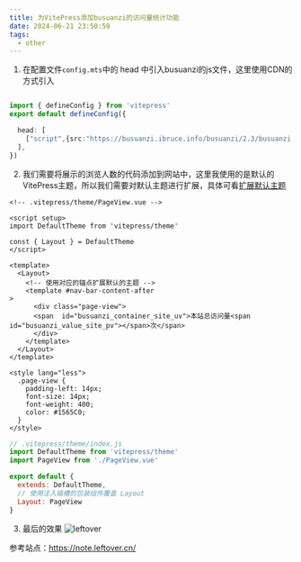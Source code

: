 ```yaml
---
title: 为VitePress添加busuanzi的访问量统计功能
date: 2024-06-21 23:50:59
tags:
  - other
---
```

1. 在配置文件`config.mts`中的 head 中引入busuanzi的js文件，这里使用CDN的方式引入
```typescript

import { defineConfig } from 'vitepress'
export default defineConfig({

  head: [
    ["script",{src:"https://busuanzi.ibruce.info/busuanzi/2.3/busuanzi.pure.mini.js",defer:''}]
  ],
})    
```

2. 我们需要将展示的浏览人数的代码添加到网站中，这里我使用的是默认的VitePress主题，所以我们需要对默认主题进行扩展，具体可看[扩展默认主题](https://vitepress.dev/zh/guide/extending-default-theme#layout-slots)
   
```vue
<!-- .vitepress/theme/PageView.vue -->

<script setup>
import DefaultTheme from 'vitepress/theme'

const { Layout } = DefaultTheme
</script>

<template>
  <Layout>
    <!-- 使用对应的锚点扩展默认的主题 -->
    <template #nav-bar-content-after
>
      <div class="page-view">
      <span  id="busuanzi_container_site_uv">本站总访问量<span id="busuanzi_value_site_pv"></span>次</span>
      </div>
    </template>
  </Layout>
</template>

<style lang="less">
  .page-view {
    padding-left: 14px;
    font-size: 14px;
    font-weight: 400;
    color: #1565C0;
  }
</style>

```

```javascript
// .vitepress/theme/index.js 
import DefaultTheme from 'vitepress/theme'
import PageView from './PageView.vue'

export default {
  extends: DefaultTheme,
  // 使用注入插槽的包装组件覆盖 Layout
  Layout: PageView
}

```

3. 最后的效果
![leftover](http://img.leftover.cn/img-md/20240622000430-2024-06-22.png)

参考站点：https://note.leftover.cn/
